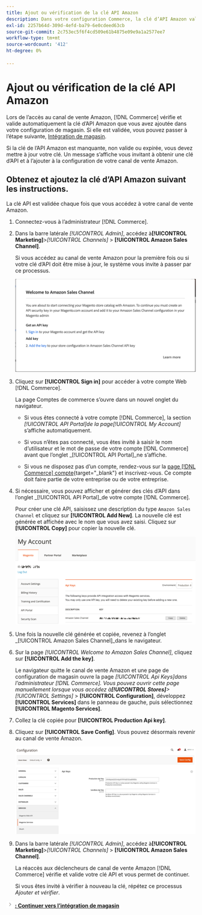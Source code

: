 ```yaml
---
title: Ajout ou vérification de la clé API Amazon
description: Dans votre configuration Commerce, la clé d’API Amazon validée vous permet d’intégrer vos magasins à votre compte de vendeur Amazon.
exl-id: 2257b64d-309d-4efd-ba79-6e0cdeed63cb
source-git-commit: 2c753ec5f6f4cd509e61b4875e09e9a1a2577ee7
workflow-type: tm+mt
source-wordcount: '412'
ht-degree: 0%

---
```


# Ajout ou vérification de la clé API Amazon

Lors de l’accès au canal de vente Amazon, [!DNL Commerce] vérifie et valide automatiquement la clé d’API Amazon que vous avez ajoutée dans votre configuration de magasin. Si elle est validée, vous pouvez passer à l’étape suivante, [Intégration de magasin](./store-integration.md).

Si la clé de l’API Amazon est manquante, non valide ou expirée, vous devez mettre à jour votre clé. Un message s’affiche vous invitant à obtenir une clé d’API et à l’ajouter à la configuration de votre canal de vente Amazon.

## Obtenez et ajoutez la clé d’API Amazon suivant les instructions.

La clé API est validée chaque fois que vous accédez à votre canal de vente Amazon.

1. Connectez-vous à l’administrateur [!DNL Commerce].

1. Dans la barre latérale _[!UICONTROL Admin]_, accédez à&#x200B;**[!UICONTROL Marketing]**>_[!UICONTROL Channels]_ > **[!UICONTROL Amazon Sales Channel]**.

   Si vous accédez au canal de vente Amazon pour la première fois ou si votre clé d’API doit être mise à jour, le système vous invite à passer par ce processus.

   ![Obtention et ajout de l’invite de clé API Amazon](assets/amazon-api-verification-prompt.png)

1. Cliquez sur **[!UICONTROL Sign in]** pour accéder à votre compte Web [!DNL Commerce].

   La page Comptes de commerce s’ouvre dans un nouvel onglet du navigateur.

   - Si vous êtes connecté à votre compte [!DNL Commerce], la section _[!UICONTROL API Portal]_de la page_[!UICONTROL My Account]_ s’affiche automatiquement.

   - Si vous n’êtes pas connecté, vous êtes invité à saisir le nom d’utilisateur et le mot de passe de votre compte [!DNL Commerce] avant que l’onglet _[!UICONTROL API Portal]_ne s’affiche.

   - Si vous ne disposez pas d’un compte, rendez-vous sur la [page  [!DNL Commerce] compte](https://account.magento.com/customer/account/login/){target=&quot;_blank&quot;} et inscrivez-vous. Ce compte doit faire partie de votre entreprise ou de votre entreprise.

1. Si nécessaire, vous pouvez afficher et générer des clés d’API dans l’onglet _[!UICONTROL API Portal]_de votre compte [!DNL Commerce].

   Pour créer une clé API, saisissez une description du type `Amazon Sales Channel` et cliquez sur **[!UICONTROL Add New]**. La nouvelle clé est générée et affichée avec le nom que vous avez saisi. Cliquez sur **[!UICONTROL Copy]** pour copier la nouvelle clé.

   ![Génération ou copie d’une clé API](assets/amazon-add-api-key.png)

1. Une fois la nouvelle clé générée et copiée, revenez à l’onglet _[!UICONTROL Amazon Sales Channel]_dans le navigateur.

1. Sur la page _[!UICONTROL Welcome to Amazon Sales Channel]_, cliquez sur **[!UICONTROL Add the key]**.

   Le navigateur quitte le canal de vente Amazon et une page de configuration de magasin ouvre la page _[!UICONTROL Api Keys]_dans l’administrateur [!DNL Commerce]. Vous pouvez ouvrir cette page manuellement lorsque vous accédez à&#x200B;**[!UICONTROL Stores]**>_[!UICONTROL Settings]_ > **[!UICONTROL Configuration]**, développez **[!UICONTROL Services]** dans le panneau de gauche, puis sélectionnez **[!UICONTROL Magento Services]**.

1. Collez la clé copiée pour **[!UICONTROL Production Api key]**.

1. Cliquez sur **[!UICONTROL Save Config]**. Vous pouvez désormais revenir au canal de vente Amazon.

   ![Ajout de votre clé API dans la configuration du magasin](assets/config-magento-services-api-screen.png)

1. Dans la barre latérale _[!UICONTROL Admin]_, accédez à&#x200B;**[!UICONTROL Marketing]**>_[!UICONTROL Channels]_ > **[!UICONTROL Amazon Sales Channel]**.

   La réaccès aux déclencheurs de canal de vente Amazon [!DNL Commerce] vérifie et valide votre clé API et vous permet de continuer.

   Si vous êtes invité à vérifier à nouveau la clé, répétez ce processus _Ajouter et vérifier_.

![Icône suivante ](assets/btn-next.png) [**: Continuer vers l’intégration de magasin**](./store-integration.md)
